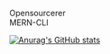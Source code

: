 


Opensourcerer<br>
MERN-CLI







[![Anurag's GitHub stats](https://github-readme-stats.vercel.app/api?username=johnbabu021&show_icons=true&title_color=00E6C7&bg_color=27292E&icon_color=00E6C7&text_color=FFFFFF)](https://github.com/anuraghazra/github-readme-stats)


<!--   [![Shreya's GitHub activity graph](https://activity-graph.herokuapp.com/graph?username=johnbabu021&line=00E6C7&bg_color=27292E&color=FFFFFF&point=FFFFFF)](https://git.io/Jg0mG)
<!--   [![willianrod's wakatime stats](https://github-readme-stats.vercel.app/api/wakatime?username=johnbabu021)](https://github.com/johnbabu021)
 -->

<!-- 

[![Top Langs](https://github-readme-stats.vercel.app/api/top-langs/?username=johnbabu021&layout=compact&title_color=00E6C7&bg_color=27292E&icon_color=00E6C7&text_color=FFFFFF)](https://github.com/johnbabu021/)

 --> 

<!-- 
[![Readme Card](https://github-readme-stats.vercel.app/api/pin/?username=johnbabu021&repo=github-readme-stats&title_color=00E6C7&bg_color=27292E&icon_color=00E6C7&text_color=FFFFFF)](https://github.com/johnbabu021)





<!---
johnbabu021/johnbabu021 is a ✨ special ✨ repository because its `README.md` (this file) appears on your GitHub profile.
You can click the Preview link to take a look at your changes.
--->
